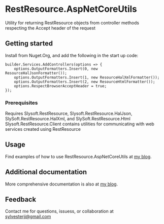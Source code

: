 ﻿# RestResource.AspNetCoreUtils

Utility for returning RestResource objects from controller methods respecting the Accept header of the request

## Getting started

Install from Nuget.Org, and add the following in the start up code:
```
builder.Services.AddControllers(options => {
    options.OutputFormatters.Insert(0, new ResourceHalJsonFormatter());
    options.OutputFormatters.Insert(1, new ResourceHalXmlFormatter());
    options.OutputFormatters.Insert(2, new ResourceHtmlFormatter());
    options.RespectBrowserAcceptHeader = true;
});
```

### Prerequisites

Requires Slysoft.RestResource, Slysoft.RestResource.HalJson, SlySoft.RestResource.HalXml, and SlySoft.RestResource.Html
Slysoft.RestResource.Client contains utilities for communicating with web services created using RestResource

## Usage

Find examples of how to use RestResource.AspNetCoreUtils at [my blog](https://sly-soft.com/rest-resource-quick-start/).

## Additional documentation

More comprehensive documentation is also at [my blog](https://sly-soft.com/rest-resource/).

## Feedback

Contact me for questions, issuess, or collaboration at <sylvesterjj@gmail.com>